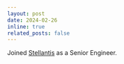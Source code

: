```yaml
---
layout: post
date: 2024-02-26
inline: true
related_posts: false
---
```


Joined [Stellantis](https://www.stellantis.com/en) as a Senior Engineer.
